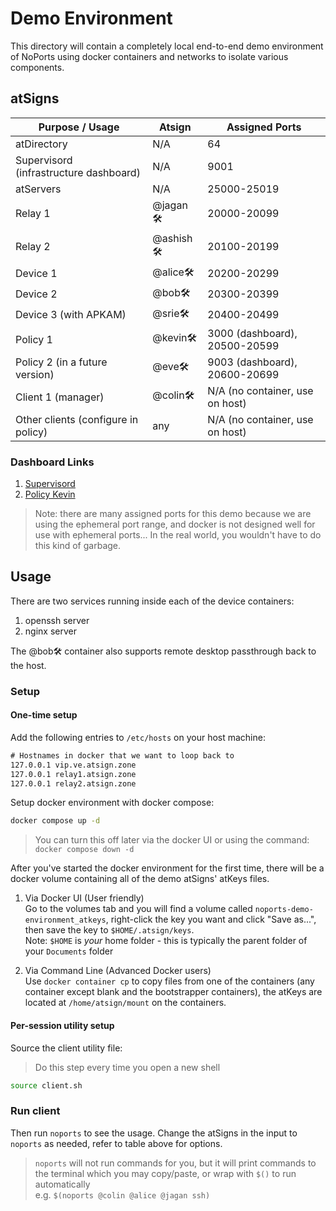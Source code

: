 # Demo Environment

This directory will contain a completely local end-to-end demo environment of
NoPorts using docker containers and networks to isolate various components.

## atSigns

<!-- markdownlint-disable md013 -->

| Purpose / Usage                        | Atsign    | Assigned Ports                  |
| -------------------------------------- | --------- | ------------------------------- |
| atDirectory                            | N/A       | 64                              |
| Supervisord (infrastructure dashboard) | N/A       | 9001                            |
| atServers                              | N/A       | 25000-25019                     |
| Relay 1                                | @jagan🛠  | 20000-20099                     |
| Relay 2                                | @ashish🛠 | 20100-20199                     |
| Device 1                               | @alice🛠  | 20200-20299                     |
| Device 2                               | @bob🛠    | 20300-20399                     |
| Device 3 (with APKAM)                  | @srie🛠   | 20400-20499                     |
| Policy 1                               | @kevin🛠  | 3000 (dashboard), 20500-20599   |
| Policy 2 (in a future version)         | @eve🛠    | 9003 (dashboard), 20600-20699   |
| Client 1 (manager)                     | @colin🛠  | N/A (no container, use on host) |
| Other clients (configure in policy)    | any       | N/A (no container, use on host) |

### Dashboard Links

1. [Supervisord](http://localhost:9001)
2. [Policy Kevin](http://localhost:3000)

<!-- markdownlint-enable md013 -->

> Note: there are many assigned ports for this demo because we are using the
> ephemeral port range, and docker is not designed well for use with ephemeral
> ports... In the real world, you wouldn't have to do this kind of garbage.

## Usage

There are two services running inside each of the device containers:

1. openssh server
2. nginx server

The @bob🛠 container also supports remote desktop passthrough back to the host.

### Setup

#### One-time setup

Add the following entries to `/etc/hosts` on your host machine:

```txt
# Hostnames in docker that we want to loop back to
127.0.0.1 vip.ve.atsign.zone
127.0.0.1 relay1.atsign.zone
127.0.0.1 relay2.atsign.zone
```

Setup docker environment with docker compose:

```sh
docker compose up -d
```

> You can turn this off later via the docker UI or using the command:
> `docker compose down -d`

After you've started the docker environment for the first time, there will be a
docker volume containing all of the demo atSigns' atKeys files.

1. Via Docker UI (User friendly)  
   Go to the volumes tab and you will find a volume called
   `noports-demo-environment_atkeys`, right-click the key you want and click
   "Save as...", then save the key to `$HOME/.atsign/keys`.  
   Note: `$HOME` is _your_ home folder - this is typically the parent folder of
   your `Documents` folder

2. Via Command Line (Advanced Docker users)  
   Use `docker container cp` to copy files from one of the containers (any
   container except blank and the bootstrapper containers), the atKeys are
   located at `/home/atsign/mount` on the containers.

#### Per-session utility setup

Source the client utility file:

> Do this step every time you open a new shell

```sh
source client.sh
```

### Run client

Then run `noports` to see the usage. Change the atSigns in the input to
`noports` as needed, refer to table above for options.

> `noports` will not run commands for you, but it will print commands to the
> terminal which you may copy/paste, or wrap with `$()` to run automatically  
> e.g. `$(noports @colin @alice @jagan ssh)`

